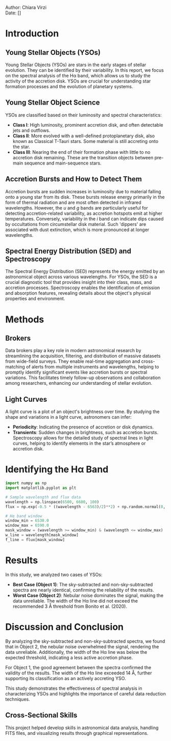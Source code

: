 Author: Chiara Virzi  
Date: []  

# Introduction
## Young Stellar Objects (YSOs)
Young Stellar Objects (YSOs) are stars in the early stages of stellar evolution. They can be identified by their variability. In this report, we focus on the spectral analysis of the Hα band, which allows us to study the activity of the accretion disk. YSOs are crucial for understanding star formation processes and the evolution of planetary systems.

## Young Stellar Object Science
YSOs are classified based on their luminosity and spectral characteristics:
- **Class I**: High luminosity, prominent accretion disk, and often detectable jets and outflows.
- **Class II**: More evolved with a well-defined protoplanetary disk, also known as Classical T-Tauri stars. Some material is still accreting onto the star.
- **Class III**: Nearing the end of their formation phase with little to no accretion disk remaining. These are the transition objects between pre-main sequence and main-sequence stars.

## Accretion Bursts and How to Detect Them
Accretion bursts are sudden increases in luminosity due to material falling onto a young star from its disk. These bursts release energy primarily in the form of thermal radiation and are most often detected in infrared wavelengths. However, the *u* and *g* bands are particularly useful for detecting accretion-related variability, as accretion hotspots emit at higher temperatures. Conversely, variability in the *i* band can indicate dips caused by occultations from circumstellar disk material. Such 'dippers' are associated with dust extinction, which is more pronounced at longer wavelengths.

## Spectral Energy Distribution (SED) and Spectroscopy
The Spectral Energy Distribution (SED) represents the energy emitted by an astronomical object across various wavelengths. For YSOs, the SED is a crucial diagnostic tool that provides insight into their class, mass, and accretion processes. Spectroscopy enables the identification of emission and absorption features, revealing details about the object's physical properties and environment.

# Methods
## Brokers
Data brokers play a key role in modern astronomical research by streamlining the acquisition, filtering, and distribution of massive datasets from wide-field surveys. They enable real-time aggregation and cross-matching of alerts from multiple instruments and wavelengths, helping to promptly identify significant events like accretion bursts or spectral variations. This facilitates timely follow-up observations and collaboration among researchers, enhancing our understanding of stellar evolution.

## Light Curves
A light curve is a plot of an object's brightness over time. By studying the shape and variations in a light curve, astronomers can infer:
- **Periodicity**: Indicating the presence of accretion or disk dynamics.
- **Transients**: Sudden changes in brightness, such as accretion bursts.
Spectroscopy allows for the detailed study of spectral lines in light curves, helping to identify elements in the star’s atmosphere or accretion disk.

# Identifying the Hα Band
```python
import numpy as np
import matplotlib.pyplot as plt

# Sample wavelength and flux data
wavelength = np.linspace(6500, 6600, 100)
flux = np.exp(-0.5 * ((wavelength - 6563)/2)**2) + np.random.normal(0, 0.05, wavelength.shape)

# Hα band window
window_min = 6530.0
window_max = 6590.0
mask_window = (wavelength >= window_min) & (wavelength <= window_max)
w_line = wavelength[mask_window]
f_line = flux[mask_window]
```

# Results
In this study, we analyzed two cases of YSOs:
- **Best Case (Object 1)**: The sky-subtracted and non-sky-subtracted spectra are nearly identical, confirming the reliability of the results.
- **Worst Case (Object 2)**: Nebular noise dominates the signal, making the data unreliable. The width of the Hα line did not exceed the recommended 3 Å threshold from Bonito et al. (2020).

# Discussion and Conclusion
By analyzing the sky-subtracted and non-sky-subtracted spectra, we found that in Object 2, the nebular noise overwhelmed the signal, rendering the data unreliable. Additionally, the width of the Hα line was below the expected threshold, indicating a less active accretion phase.

For Object 1, the good agreement between the spectra confirmed the validity of the results. The width of the Hα line exceeded 14 Å, further supporting its classification as an actively accreting YSO.

This study demonstrates the effectiveness of spectral analysis in characterizing YSOs and highlights the importance of careful data reduction techniques.

## Cross-Sectional Skills
This project helped develop skills in astronomical data analysis, handling FITS files, and visualizing results through graphical representations.

